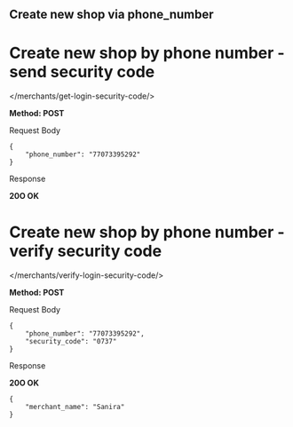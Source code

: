 ## Create new shop via phone_number

# Create new shop by phone number - send security code
</merchants/get-login-security-code/>

**Method: POST**

Request Body
```
{
    "phone_number": "77073395292"
}
```
Response

**20O OK**


# Create new shop by phone number - verify security code
</merchants/verify-login-security-code/>

**Method: POST**

Request Body
```
{
    "phone_number": "77073395292",
    "security_code": "0737"
}
```
Response

**20O OK**

```
{
    "merchant_name": "Sanira"
}
```
